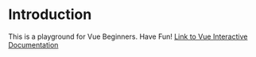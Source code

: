 # Introduction
This is a playground for Vue Beginners. Have Fun!
[Link to Vue Interactive Documentation](https://vuejs.org/v2/guide/)